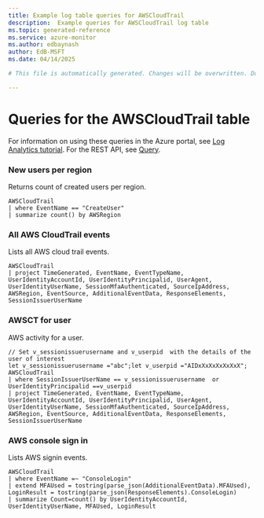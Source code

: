 ```yaml
---
title: Example log table queries for AWSCloudTrail
description:  Example queries for AWSCloudTrail log table
ms.topic: generated-reference
ms.service: azure-monitor
ms.author: edbaynash
author: EdB-MSFT
ms.date: 04/14/2025

# This file is automatically generated. Changes will be overwritten. Do not change this file directly. 

---
```


# Queries for the AWSCloudTrail table

For information on using these queries in the Azure portal, see [Log Analytics tutorial](/azure/azure-monitor/logs/log-analytics-tutorial). For the REST API, see [Query](/rest/api/loganalytics/query).


### New users per region  


Returns count of created users per region.  

```query
AWSCloudTrail
| where EventName == "CreateUser"
| summarize count() by AWSRegion
```



### All AWS CloudTrail events  


Lists all AWS cloud trail events.  

```query
AWSCloudTrail
| project TimeGenerated, EventName, EventTypeName, UserIdentityAccountId, UserIdentityPrincipalid, UserAgent, UserIdentityUserName, SessionMfaAuthenticated, SourceIpAddress, AWSRegion, EventSource, AdditionalEventData, ResponseElements, SessionIssuerUserName
```



### AWSCT for user  


AWS activity for a user.  

```query
// Set v_sessionissuerusername and v_userpid  with the details of the user of interest
let v_sessionissuerusername ="abc";let v_userpid ="AIDxXxXxXxXxXxX";
AWSCloudTrail
| where SessionIssuerUserName == v_sessionissuerusername  or UserIdentityPrincipalid ==v_userpid
| project TimeGenerated, EventName, EventTypeName, UserIdentityAccountId, UserIdentityPrincipalid, UserAgent,     UserIdentityUserName, SessionMfaAuthenticated, SourceIpAddress, AWSRegion, EventSource, AdditionalEventData, ResponseElements, SessionIssuerUserName
```



### AWS console sign in  


Lists AWS signin events.  

```query
AWSCloudTrail
| where EventName =~ "ConsoleLogin"
| extend MFAUsed = tostring(parse_json(AdditionalEventData).MFAUsed), LoginResult = tostring(parse_json(ResponseElements).ConsoleLogin)
| summarize Count=count() by UserIdentityAccountId, UserIdentityUserName, MFAUsed, LoginResult
```

